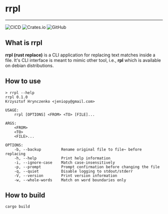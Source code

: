 # rrpl

---

![CICD](
https://img.shields.io/github/workflow/status/khrynczenko/rrpl/rust,%20cargo) ![Crates.io](https://img.shields.io/crates/v/rrpl) ![GitHub](https://img.shields.io/github/license/khrynczenko/rrpl)


## What is **rrpl**

**rrpl (rust replace)** is a CLI application for replacing text matches inside
a file. It's CLI interface is meant to mimic other tool, i.e., **rpl** which
is available on debian distributions.

## How to use

```text
> rrpl --help
rrpl 0.1.0
Krzysztof Hrynczenko <jeniopy@gmail.com>

USAGE:
    rrpl [OPTIONS] <FROM> <TO> [FILE]...

ARGS:
    <FROM>
    <TO>
    <FILE>...

OPTIONS:
    -b, --backup         Rename original file to file~ before replacing
    -h, --help           Print help information
    -i, --ignore-case    Match case-insensitively
    -p, --prompt         Prompt confirmation before changing the file
    -q, --quiet          Disable logging to stdout/stderr
    -V, --version        Print version information
    -w, --whole-words    Match on word boundaries only
```

## How to build

`cargo build`

